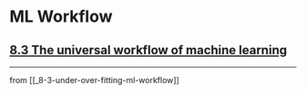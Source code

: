 # ML Workflow

## [**8.3** The universal workflow of machine learning](https://livebook.manning.com/book/deep-learning-with-javascript/chapter-8/78)

---
from [[_8-3-under-over-fitting-ml-workflow]]
